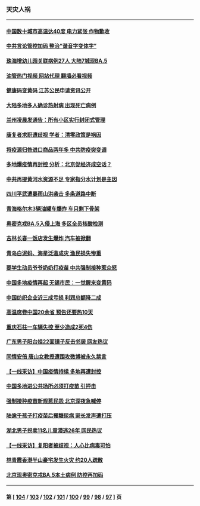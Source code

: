 ### 天灾人祸
---
#### [中国数十城市高温达40度 电力紧张 作物歉收](../../pages/ncid280/n13780174.md?07141245) 
#### [中共言论管控加码 整治“谐音字变体字”](../../pages/ncid280/n13779959.md?07141245) 
#### [珠海增幼儿园关联病例27人 大陆7城现BA.5](../../pages/ncid280/n13779962.md?07141245) 
#### [油管热门视频 网站代理 翻墙必看视频](http://209.222.30.114:81/youtube.html?07141245)
#### [健康码变黄码 江苏公民申请资讯公开](../../pages/ncid280/n13779771.md?07141245) 
#### [大陆多地多人确诊热射病 出现死亡病例](../../pages/ncid280/n13779680.md?07141245) 
#### [兰州凌晨发通告：所有小区实行封闭式管理](../../pages/ncid280/n13779759.md?07141245) 
#### [康复者求职遭歧视 学者：清零政策是祸因](../../pages/ncid280/n13779329.md?07141245) 
#### [将疫源归咎进口商品两年多 中共防疫突变调](../../pages/ncid280/n13779427.md?07141245) 
#### [多地爆疫情再封控 分析：北京促经济成空话？](../../pages/ncid280/n13779188.md?07141245) 
#### [中共再提黄河水资源不足 专家指分水计划是主因](../../pages/ncid280/n13779370.md?07141245) 
#### [四川平武遭暴雨山洪袭击 多条道路中断](../../pages/ncid280/n13779017.md?07141245) 
#### [青海格尔木3辆油罐车爆炸 车只剩下骨架](../../pages/ncid280/n13778271.md?07141245) 
#### [奥密克戎BA.5入侵上海 多区全员核酸检测](../../pages/ncid280/n13778254.md?07141245) 
#### [吉林长春一饭店发生爆炸 汽车被掀翻](../../pages/ncid280/n13778132.md?07141245) 
#### [青岛白泥蚂、海星泛滥成灾 渔民损失惨重](../../pages/ncid280/n13777590.md?07141245) 
#### [要学生动员爷爷奶奶打疫苗 中共强制接种惹众怒](../../pages/ncid280/n13777292.md?07141245) 
#### [中国多地疫情再起 无锡市民：一觉醒来变黄码](../../pages/ncid280/n13777279.md?07141245) 
#### [中国纺织企业近三成亏损 利润总额降二成](../../pages/ncid280/n13777266.md?07141245) 
#### [高温席卷中国20余省 预告还要热10天](../../pages/ncid280/n13777059.md?07141245) 
#### [重庆石柱一车辆失控 至少造成2死4伤](../../pages/ncid280/n13777044.md?07141245) 
#### [广东男子阳台挂22面镜子反击邻居 网友热议](../../pages/ncid280/n13777031.md?07141245) 
#### [同情安倍 唐山女教授遭围攻微博被永久禁言](../../pages/ncid280/n13776964.md?07141245) 
#### [【一线采访】中国疫情持续 多地再遭封控](../../pages/ncid280/n13776399.md?07141245) 
#### [中国多地进公共场所必须打疫苗 引抨击](../../pages/ncid280/n13776384.md?07141245) 
#### [强制接种疫苗新规惹民怨 北京深夜急喊停](../../pages/ncid280/n13776266.md?07141245) 
#### [陆逾千孩子打疫苗后罹糖尿病 家长发声遭打压](../../pages/ncid280/n13776246.md?07141245) 
#### [湖北男子拐卖11名儿童潜逃26年 网民热议](../../pages/ncid280/n13776304.md?07141245) 
#### [【一线采访】复阳者被歧视：人心比病毒可怕](../../pages/ncid280/n13776079.md?07141245) 
#### [林青霞香港半山豪宅发生火灾 约20人疏散](../../pages/ncid280/n13775929.md?07141245) 
#### [北京现奥密克戎BA.5本土病例 防控再加码](../../pages/ncid280/n13775561.md?07141245) 

---
#### 第 [ [104](./104.md?07141245) / [103](./103.md?07141245) / [102](./102.md?07141245) / [101](./101.md?07141245) / [100](./100.md?07141245) / [99](./99.md?07141245) / [98](./98.md?07141245) / [97](./97.md?07141245) ] 页
